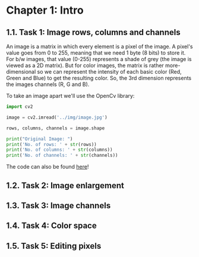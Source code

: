 # Chapter 1: Intro

## 1.1. Task 1: Image rows, columns and channels
An image is a matrix in which every element is a pixel of the image. A pixel's value goes from 0 to 255, meaning that we need 1 byte (8 bits) to store it. For b/w images, that value (0-255) represents a shade of grey (the image is viewed as a 2D matrix). But for color images, the matrix is rather more-dimensional so we can represent the intensity of each basic color (Red, Green and Blue) to get the resulting color. So, the 3rd dimension represents the images channels (R, G and B).

To take an image apart we'll use the OpenCv library:
```python
import cv2

image = cv2.imread('../img/image.jpg')

rows, columns, channels = image.shape

print("Original Image: ")
print('No. of rows: ' + str(rows))
print('No. of columns: ' + str(columns))
print('No. of channels: ' + str(channels))
```
The code can also be found [here](code/code_01.py)!

## 1.2. Task 2: Image enlargement

## 1.3. Task 3: Image channels

## 1.4. Task 4: Color space

## 1.5. Task 5: Editing pixels